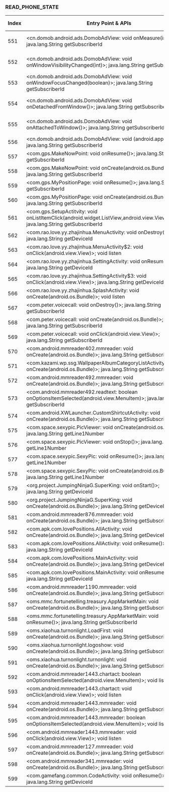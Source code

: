 ### READ_PHONE_STATE
| Index | Entry Point & APIs | Screen shot | Resource id | Label |
| ------------- | ------------- | ------------- |-------------|-------------|
| 551 | <cn.domob.android.ads.DomobAdView: void onMeasure(int,int)>; java.lang.String getSubscriberId | ![](D:\COSMOS\output\py\Drebin\VirusShare_Android_20130506\VirusShare_14b8e893455b3fd86931809c6353a6bf\com.gps.MyPositionPage.png) | {'2131099705': <sensitive_component.SensitiveComponent.SensitiveView object at 0x000001C6AD5C8940>} | |
| 552 | <cn.domob.android.ads.DomobAdView: void onWindowVisibilityChanged(int)>; java.lang.String getSubscriberId | ![](D:\COSMOS\output\py\Drebin\VirusShare_Android_20130506\VirusShare_14b8e893455b3fd86931809c6353a6bf\com.gps.MyPositionPage.png) | {'2131099705': <sensitive_component.SensitiveComponent.SensitiveView object at 0x000001C6AD5C8DA0>} | |
| 553 | <cn.domob.android.ads.DomobAdView: void onWindowFocusChanged(boolean)>; java.lang.String getSubscriberId | ![](D:\COSMOS\output\py\Drebin\VirusShare_Android_20130506\VirusShare_229f402bed96ece13a6942be31582c7f\com.ifreesoft.ifreeroot.PhaseRemove.png) | {'2131361794': <sensitive_component.SensitiveComponent.SensitiveView object at 0x000001C6ADAC1358>} | |
| 554 | <cn.domob.android.ads.DomobAdView: void onDetachedFromWindow()>; java.lang.String getSubscriberId | ![](D:\COSMOS\output\py\Drebin\VirusShare_Android_20130506\VirusShare_14b8e893455b3fd86931809c6353a6bf\com.gps.MyPositionPage.png) | {'2131099705': <sensitive_component.SensitiveComponent.SensitiveView object at 0x000001C6AD5C8F98>} | |
| 555 | <cn.domob.android.ads.DomobAdView: void onAttachedToWindow()>; java.lang.String getSubscriberId | ![](D:\COSMOS\output\py\Drebin\VirusShare_Android_20130506\VirusShare_229f402bed96ece13a6942be31582c7f\com.ifreesoft.ifreeroot.PhaseRemove.png) | {'2131361794': <sensitive_component.SensitiveComponent.SensitiveView object at 0x000001C6ADAC1128>} | |
| 556 | <cn.domob.android.ads.DomobAdView: void <init>(android.app.Activity)>; java.lang.String getSubscriberId | ![](D:\COSMOS\output\py\Drebin\VirusShare_Android_20130506\VirusShare_d2ada5e1288aafb1d4ec4c1dee66c350\com.adroidzszd.lovephotoframesfx.MainA.png) |  | |
| 557 | <com.gps.MakeNowPoint: void onResume()>; java.lang.String getSubscriberId | ![](D:\COSMOS\output\py\Drebin\VirusShare_Android_20130506\VirusShare_14b8e893455b3fd86931809c6353a6bf\com.gps.MakeNowPoint.png) |  | |
| 558 | <com.gps.MakeNowPoint: void onCreate(android.os.Bundle)>; java.lang.String getSubscriberId | ![](D:\COSMOS\output\py\Drebin\VirusShare_Android_20130506\VirusShare_14b8e893455b3fd86931809c6353a6bf\com.gps.MakeNowPoint.png) |  | |
| 559 | <com.gps.MyPositionPage: void onResume()>; java.lang.String getSubscriberId | ![](D:\COSMOS\output\py\Drebin\VirusShare_Android_20130506\VirusShare_14b8e893455b3fd86931809c6353a6bf\com.gps.MyPositionPage.png) |  | |
| 560 | <com.gps.MyPositionPage: void onCreate(android.os.Bundle)>; java.lang.String getSubscriberId | ![](D:\COSMOS\output\py\Drebin\VirusShare_Android_20130506\VirusShare_14b8e893455b3fd86931809c6353a6bf\com.gps.MyPositionPage.png) |  | |
| 561 | <com.gps.SetupActitvity: void onListItemClick(android.widget.ListView,android.view.View,int,long)>; java.lang.String getSubscriberId | ![](D:\COSMOS\output\py\Drebin\VirusShare_Android_20130506\VirusShare_14b8e893455b3fd86931809c6353a6bf\com.gps.SetupActitvity.png) |  | |
| 562 | <com.rao.love.yy.zhajinhua.MenuActivity: void onDestroy()>; java.lang.String getDeviceId | ![](D:\COSMOS\output\py\Drebin\VirusShare_Android_20130506\VirusShare_150a4ce6cb9b777835acd1494a39fa31\com.rao.love.yy.zhajinhua.MenuActivity.png) |  | |
| 563 | <com.rao.love.yy.zhajinhua.MenuActivity$2: void onClick(android.view.View)>; void listen | ![](D:\COSMOS\output\py\Drebin\VirusShare_Android_20130506\VirusShare_150a4ce6cb9b777835acd1494a39fa31\com.rao.love.yy.zhajinhua.MenuActivity.png) |  | |
| 564 | <com.rao.love.yy.zhajinhua.SettingActivity: void onResume()>; java.lang.String getDeviceId | ![](D:\COSMOS\output\py\Drebin\VirusShare_Android_20130506\VirusShare_150a4ce6cb9b777835acd1494a39fa31\com.rao.love.yy.zhajinhua.SettingActivity.png) |  | |
| 565 | <com.rao.love.yy.zhajinhua.SettingActivity$3: void onClick(android.view.View)>; java.lang.String getDeviceId | ![](D:\COSMOS\output\py\Drebin\VirusShare_Android_20130506\VirusShare_150a4ce6cb9b777835acd1494a39fa31\com.rao.love.yy.zhajinhua.SettingActivity.png) |  | |
| 566 | <com.rao.love.yy.zhajinhua.SplashActivity: void onCreate(android.os.Bundle)>; void listen | ![](D:\COSMOS\output\py\Drebin\VirusShare_Android_20130506\VirusShare_150a4ce6cb9b777835acd1494a39fa31\com.rao.love.yy.zhajinhua.SplashActivity.png) |  | |
| 567 | <com.peter.voicecall: void onDestroy()>; java.lang.String getSubscriberId | ![](D:\COSMOS\output\py\Drebin\VirusShare_Android_20130506\VirusShare_150f99d1d831ccc37a4e14b7af188835\com.peter.voicecall.png) |  | |
| 568 | <com.peter.voicecall: void onCreate(android.os.Bundle)>; java.lang.String getSubscriberId | ![](D:\COSMOS\output\py\Drebin\VirusShare_Android_20130506\VirusShare_150f99d1d831ccc37a4e14b7af188835\com.peter.voicecall.png) |  | |
| 569 | <com.peter.voicecall: void onClick(android.view.View)>; java.lang.String getSubscriberId | ![](D:\COSMOS\output\py\Drebin\VirusShare_Android_20130506\VirusShare_150f99d1d831ccc37a4e14b7af188835\com.peter.voicecall.png) |  | |
| 570 | <com.android.mmreader402.mmreader: void onCreate(android.os.Bundle)>; java.lang.String getSubscriberId | ![](D:\COSMOS\output\py\Drebin\VirusShare_Android_20130506\VirusShare_1534041fde682a12d2802a144f68b258\com.android.mmreader402.mmreader.png) |  | |
| 571 | <com.kazami.wp.ssg.WallpaperAlbumCategoryListActivity: void onCreate(android.os.Bundle)>; java.lang.String getSubscriberId | ![](D:\COSMOS\output\py\Drebin\VirusShare_Android_20130506\VirusShare_155f976887a67d9c572e93df45f4ba65\com.kazami.wp.ssg.WallpaperAlbumCategoryListActivity.png) |  | |
| 572 | <com.android.mmreader492.mmreader: void onCreate(android.os.Bundle)>; java.lang.String getSubscriberId | ![](D:\COSMOS\output\py\Drebin\VirusShare_Android_20130506\VirusShare_156656bf414eb9d6c7a9809da8540df7\com.android.mmreader492.mmreader.png) |  | |
| 573 | <com.android.mmreader492.readtext: boolean onOptionsItemSelected(android.view.MenuItem)>; java.lang.String getSubscriberId | ![](D:\COSMOS\output\py\Drebin\VirusShare_Android_20130506\VirusShare_156656bf414eb9d6c7a9809da8540df7\com.android.mmreader492.readtext.png) |  | |
| 574 | <com.android.XWLauncher.CustomShirtcutActivity: void onCreate(android.os.Bundle)>; java.lang.String getSubscriberId | ![](D:\COSMOS\output\py\Drebin\VirusShare_Android_20130506\VirusShare_73f75636d00c766c6096e6051e474a76\com.android.XWLauncher.CustomShirtcutActivity.png) |  | |
| 575 | <com.space.sexypic.PicViewer: void onCreate(android.os.Bundle)>; java.lang.String getLine1Number | ![](D:\COSMOS\output\py\Drebin\VirusShare_Android_20130506\VirusShare_156fdce65eb6e4287aed687a1c9c2589\com.space.sexypic.PicViewer.png) |  | |
| 576 | <com.space.sexypic.PicViewer: void onStop()>; java.lang.String getLine1Number | ![](D:\COSMOS\output\py\Drebin\VirusShare_Android_20130506\VirusShare_156fdce65eb6e4287aed687a1c9c2589\com.space.sexypic.PicViewer.png) |  | |
| 577 | <com.space.sexypic.SexyPic: void onResume()>; java.lang.String getLine1Number | ![](D:\COSMOS\output\py\Drebin\VirusShare_Android_20130506\VirusShare_156fdce65eb6e4287aed687a1c9c2589\com.space.sexypic.SexyPic.png) |  | |
| 578 | <com.space.sexypic.SexyPic: void onCreate(android.os.Bundle)>; java.lang.String getLine1Number | ![](D:\COSMOS\output\py\Drebin\VirusShare_Android_20130506\VirusShare_156fdce65eb6e4287aed687a1c9c2589\com.space.sexypic.SexyPic.png) |  | |
| 579 | <org.project.JumpingNinjaG.SuperKing: void onStart()>; java.lang.String getDeviceId | ![](D:\COSMOS\output\py\Drebin\VirusShare_Android_20130506\VirusShare_15949f264aa63ebdd308f1585833e6f2\org.project.JumpingNinjaG.SuperKing.png) |  | |
| 580 | <org.project.JumpingNinjaG.SuperKing: void onCreate(android.os.Bundle)>; java.lang.String getDeviceId | ![](D:\COSMOS\output\py\Drebin\VirusShare_Android_20130506\VirusShare_15949f264aa63ebdd308f1585833e6f2\org.project.JumpingNinjaG.SuperKing.png) |  | |
| 581 | <com.android.mmreader876.mmreader: void onCreate(android.os.Bundle)>; java.lang.String getSubscriberId | ![](D:\COSMOS\output\py\Drebin\VirusShare_Android_20130506\VirusShare_15b7a336b3759675db61ef407856751f\com.android.mmreader876.mmreader.png) |  | |
| 582 | <com.apk.com.lovePositions.AllActivity: void onCreate(android.os.Bundle)>; java.lang.String getDeviceId | ![](D:\COSMOS\output\py\Drebin\VirusShare_Android_20130506\VirusShare_15c80745529b1c4a6152a895d7e4df5f\com.apk.com.lovePositions.AllActivity.png) |  | |
| 583 | <com.apk.com.lovePositions.AllActivity: void onResume()>; java.lang.String getDeviceId | ![](D:\COSMOS\output\py\Drebin\VirusShare_Android_20130506\VirusShare_15c80745529b1c4a6152a895d7e4df5f\com.apk.com.lovePositions.AllActivity.png) |  | |
| 584 | <com.apk.com.lovePositions.MainActivity: void onCreate(android.os.Bundle)>; java.lang.String getDeviceId | ![](D:\COSMOS\output\py\Drebin\VirusShare_Android_20130506\VirusShare_15c80745529b1c4a6152a895d7e4df5f\com.apk.com.lovePositions.MainActivity.png) |  | |
| 585 | <com.apk.com.lovePositions.MainActivity: void onResume()>; java.lang.String getDeviceId | ![](D:\COSMOS\output\py\Drebin\VirusShare_Android_20130506\VirusShare_15c80745529b1c4a6152a895d7e4df5f\com.apk.com.lovePositions.MainActivity.png) |  | |
| 586 | <com.android.mmreader1190.mmreader: void onCreate(android.os.Bundle)>; java.lang.String getSubscriberId | ![](D:\COSMOS\output\py\Drebin\VirusShare_Android_20130506\VirusShare_15e0c6613eb65dafc7fde6ae4a471082\com.android.mmreader1190.mmreader.png) |  | |
| 587 | <oms.mmc.fortunetelling.treasury.AppMarketMain: void onCreate(android.os.Bundle)>; java.lang.String getSubscriberId | ![](D:\COSMOS\output\py\Drebin\VirusShare_Android_20130506\VirusShare_99954cebb80232e519ee113536c26d7a\oms.mmc.fortunetelling.treasury.AppMarketMain.png) |  | |
| 588 | <oms.mmc.fortunetelling.treasury.AppMarketMain: void onResume()>; java.lang.String getSubscriberId | ![](D:\COSMOS\output\py\Drebin\VirusShare_Android_20130506\VirusShare_99954cebb80232e519ee113536c26d7a\oms.mmc.fortunetelling.treasury.AppMarketMain.png) |  | |
| 589 | <oms.xiaohua.turnonlight.LoadFirst: void onCreate(android.os.Bundle)>; java.lang.String getSubscriberId | ![](D:\COSMOS\output\py\Drebin\VirusShare_Android_20130506\VirusShare_15f7d8a9b93f2c2e79dc032ef37b10d0\oms.xiaohua.turnonlight.LoadFirst.png) |  | |
| 590 | <oms.xiaohua.turnonlight.logoshow: void onCreate(android.os.Bundle)>; java.lang.String getSubscriberId | ![](D:\COSMOS\output\py\Drebin\VirusShare_Android_20130506\VirusShare_15f7d8a9b93f2c2e79dc032ef37b10d0\oms.xiaohua.turnonlight.logoshow.png) |  | |
| 591 | <oms.xiaohua.turnonlight.turnonlight: void onCreate(android.os.Bundle)>; java.lang.String getSubscriberId | ![](D:\COSMOS\output\py\Drebin\VirusShare_Android_20130506\VirusShare_15f7d8a9b93f2c2e79dc032ef37b10d0\oms.xiaohua.turnonlight.turnonlight.png) |  | |
| 592 | <com.android.mmreader1443.chartact: boolean onOptionsItemSelected(android.view.MenuItem)>; void listen | ![](D:\COSMOS\output\py\Drebin\VirusShare_Android_20130506\VirusShare_160c86c5bd91069b66259f44c45031eb\com.android.mmreader1443.chartact.png) |  | |
| 593 | <com.android.mmreader1443.chartact: void onClick(android.view.View)>; void listen | ![](D:\COSMOS\output\py\Drebin\VirusShare_Android_20130506\VirusShare_160c86c5bd91069b66259f44c45031eb\com.android.mmreader1443.chartact.png) |  | |
| 594 | <com.android.mmreader1443.mmreader: void onCreate(android.os.Bundle)>; java.lang.String getSubscriberId | ![](D:\COSMOS\output\py\Drebin\VirusShare_Android_20130506\VirusShare_57b53aba1c835414cd0ef3d397be9ce3\com.android.mmreader1443.mmreader.png) |  | |
| 595 | <com.android.mmreader1443.mmreader: boolean onOptionsItemSelected(android.view.MenuItem)>; void listen | ![](D:\COSMOS\output\py\Drebin\VirusShare_Android_20130506\VirusShare_160c86c5bd91069b66259f44c45031eb\com.android.mmreader1443.mmreader.png) |  | |
| 596 | <com.android.mmreader1443.mmreader: void onClick(android.view.View)>; void listen | ![](D:\COSMOS\output\py\Drebin\VirusShare_Android_20130506\VirusShare_160c86c5bd91069b66259f44c45031eb\com.android.mmreader1443.mmreader.png) |  | |
| 597 | <com.android.mmreader127.mmreader: void onCreate(android.os.Bundle)>; java.lang.String getSubscriberId | ![](D:\COSMOS\output\py\Drebin\VirusShare_Android_20130506\VirusShare_40d7ecb8389f4c2cd9f6fbfc2134251b\com.android.mmreader127.mmreader.png) |  | |
| 598 | <com.android.mmreader341.mmreader: void onCreate(android.os.Bundle)>; java.lang.String getSubscriberId | ![](D:\COSMOS\output\py\Drebin\VirusShare_Android_20130506\VirusShare_e84f3bde19c982b486a665c7c8c5900a\com.android.mmreader341.mmreader.png) |  | |
| 599 | <com.gamefang.common.CodeActivity: void onResume()>; java.lang.String getDeviceId | ![](D:\COSMOS\output\py\Drebin\VirusShare_Android_20130506\VirusShare_162455a33d9d3a90b75fbe61102d04b4\com.gamefang.common.CodeActivity.png) |  | |
